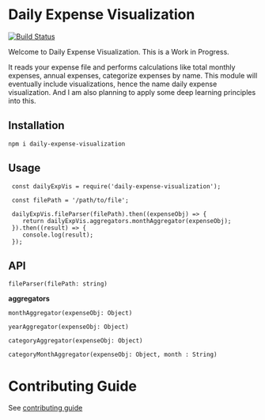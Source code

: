 
# Daily Expense Visualization 
[![Build Status](https://travis-ci.org/bring2dip/daily-expense-visualization.svg?branch=master)](https://travis-ci.org/bring2dip/daily-expense-visualization)

Welcome to Daily Expense Visualization. This is a Work in Progress.

It reads your expense file and performs calculations like total monthly expenses, annual expenses, categorize expenses by name.
This module will eventually include visualizations, hence the name daily expense visualization. And I am also planning to apply some deep learning principles into this.


## Installation

`npm i daily-expense-visualization`


## Usage

```
 const dailyExpVis = require('daily-expense-visualization');

 const filePath = '/path/to/file';

 dailyExpVis.fileParser(filePath).then((expenseObj) => {
    return dailyExpVis.aggregators.monthAggregator(expenseObj);
 }).then((result) => {
    console.log(result);
 });

```


## API


`fileParser(filePath: string)`

 **aggregators**

`monthAggregator(expenseObj: Object)`  

`yearAggregator(expenseObj: Object)`  

`categoryAggregator(expenseObj: Object)`

`categoryMonthAggregator(expenseObj: Object, month : String)`


# Contributing Guide

  See [contributing guide](./CONTRIBUTING.md)

